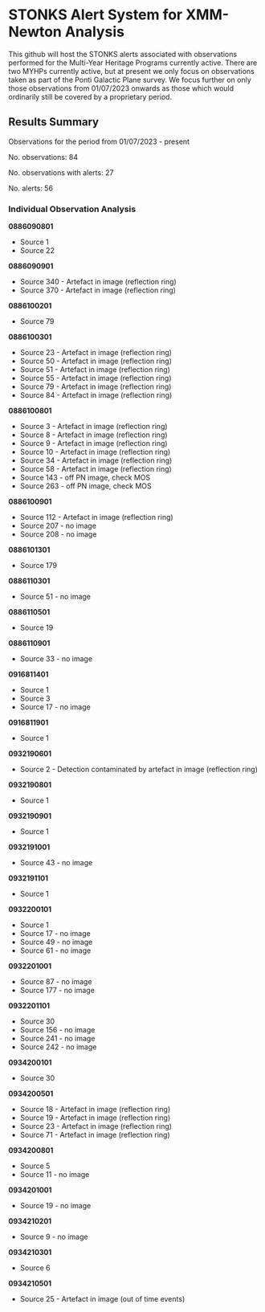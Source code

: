 # STONKS Alert System for XMM-Newton Analysis

This github will host the STONKS alerts associated with observations performed for the Multi-Year Heritage Programs currently active. There are two MYHPs currently active, 
but at present we only focus on observations taken as part of the Ponti Galactic Plane survey. We focus further on only those observations from 01/07/2023 onwards as those which
would ordinarily still be covered by a proprietary period.




## Results Summary


Observations for the period from 01/07/2023 - present

No. observations:										84

No. observations with alerts:				27

No. alerts:													56


### Individual Observation Analysis

**0886090801**
+ Source 1
+ Source 22

**0886090901**
+ Source 340 - Artefact in image (reflection ring)
+ Source 370 - Artefact in image (reflection ring)

**0886100201**
+ Source 79

**0886100301**
+ Source 23 - Artefact in image (reflection ring)
+ Source 50 - Artefact in image (reflection ring)
+ Source 51 - Artefact in image (reflection ring)
+ Source 55 - Artefact in image (reflection ring)
+ Source 79 - Artefact in image (reflection ring)
+ Source 84 - Artefact in image (reflection ring)

**0886100801**
+ Source 3 - Artefact in image (reflection ring)
+ Source 8 - Artefact in image (reflection ring)
+ Source 9 - Artefact in image (reflection ring)
+ Source 10 - Artefact in image (reflection ring)
+ Source 34 - Artefact in image (reflection ring)
+ Source 58 - Artefact in image (reflection ring)
+ Source 143 - off PN image, check MOS
+ Source 263 - off PN image, check MOS

**0886100901**
+ Source 112 - Artefact in image (reflection ring)
+ Source 207 - no image
+ Source 208 - no image

**0886101301**
+ Source 179

**0886110301**
+ Source 51 - no image

**0886110501**
+ Source 19

**0886110901**
+ Source 33 - no image

**0916811401**
+ Source 1
+ Source 3
+ Source 17 - no image

**0916811901**
+ Source 1

**0932190601**
+ Source 2 - Detection contaminated by artefact in image (reflection ring)

**0932190801**
+ Source 1

**0932190901**
+ Source 1

**0932191001**
+ Source 43 - no image

**0932191101**
+ Source 1

**0932200101**
+ Source 1
+ Source 17 - no image
+ Source 49 - no image
+ Source 61 - no image

**0932201001**
+ Source 87 - no image
+ Source 177 - no image

**0932201101**
+ Source 30
+ Source 156 - no image
+ Source 241 - no image
+ Source 242 - no image

**0934200101**
+ Source 30

**0934200501**
+ Source 18 - Artefact in image (reflection ring)
+ Source 19 - Artefact in image (reflection ring)
+ Source 23 - Artefact in image (reflection ring)
+ Source 71 - Artefact in image (reflection ring)

**0934200801**
+ Source 5
+ Source 11 - no image

**0934201001**
+ Source 19 - no image

**0934210201**
+ Source 9 - no image

**0934210301**
+ Source 6

**0934210501**
+ Source 25 - Artefact in image (out of time events)
